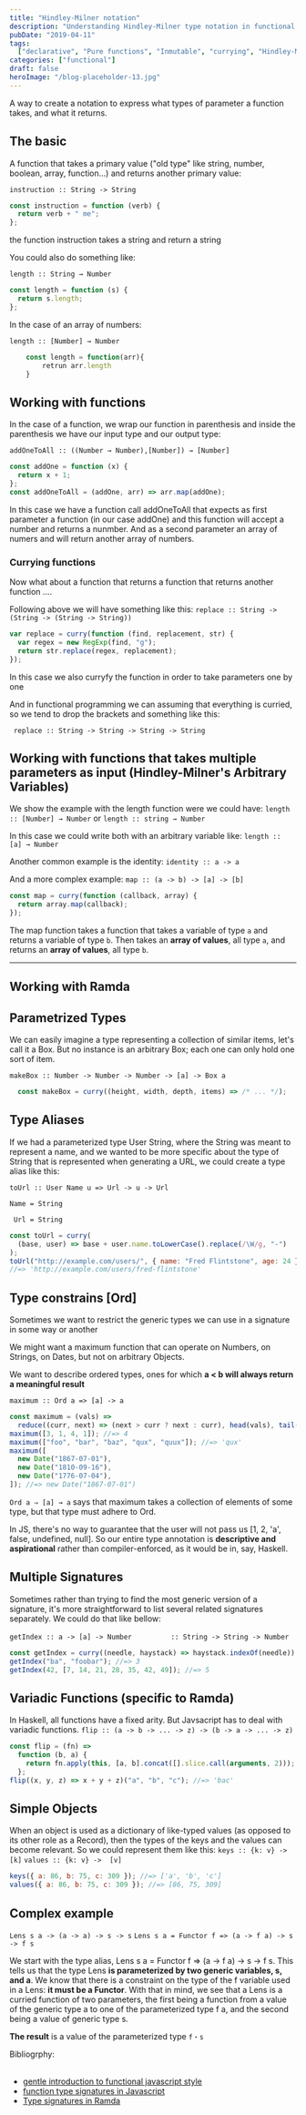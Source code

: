 ```yaml
---
title: "Hindley-Milner notation"
description: "Understanding Hindley-Milner type notation in functional programming for expressing function signatures and type relationships"
pubDate: "2019-04-11"
tags:
  ["declarative", "Pure functions", "Inmutable", "currying", "Hindley-Milner"]
categories: ["functional"]
draft: false
heroImage: "/blog-placeholder-13.jpg"
---
```


A way to create a notation to express what types of parameter a function takes, and what it returns.

## The basic

A function that takes a primary value ("old type" like string, number, boolean, array, function...) and returns another primary value:

`instruction :: String -> String`

```javascript
const instruction = function (verb) {
  return verb + " me";
};
```

the function instruction takes a string and return a string

You could also do something like:

`length :: String → Number`

```javascript
const length = function (s) {
  return s.length;
};
```

In the case of an array of numbers:

`length :: [Number] → Number`

```javascript
    const length = function(arr){
        retrun arr.length
    }
```

## Working with functions

In the case of a function, we wrap our function in parenthesis and inside the parenthesis we have our input type and our output type:

`addOneToAll :: ((Number → Number),[Number]) → [Number]`

```javascript
const addOne = function (x) {
  return x + 1;
};
const addOneToAll = (addOne, arr) => arr.map(addOne);
```

In this case we have a function call addOneToAll that expects as first parameter a function (in our case addOne) and this function will accept a number and returns a nunmber.
And as a second parameter an array of numers and will return another array of numbers.

### Currying functions

Now what about a function that returns a function that returns another function ....

Following above we will have something like this:
`replace :: String -> (String -> (String -> String))`

```javascript
var replace = curry(function (find, replacement, str) {
  var regex = new RegExp(find, "g");
  return str.replace(regex, replacement);
});
```

In this case we also curryfy the function in order to take parameters one by one

And in functional programming we can assuming that everything is curried, so we tend to drop the brackets and something like this:

` replace :: String -> String -> String -> String`

## Working with functions that takes multiple parameters as input (Hindley-Milner's Arbitrary Variables)

We show the example with the length function were we could have:
`length :: [Number] → Number`
or
`length :: string → Number`

In this case we could write both with an arbitrary variable like:
`length :: [a] → Number`

Another common example is the identity:
`identity :: a -> a`

And a more complex example:
`map :: (a -> b) -> [a] -> [b]`

```javascript
const map = curry(function (callback, array) {
  return array.map(callback);
});
```

The map function takes a function that takes a variable of type `a` and returns a variable of type `b`.
Then takes an **array of values**, all type `a`, and returns an **array of values**, all type `b`.

---

## Working with Ramda

## Parametrized Types

We can easily imagine a type representing a collection of similar items,
let's call it a Box. But no instance is an arbitrary Box; each one can only hold one sort of item.

`makeBox :: Number -> Number -> Number -> [a] -> Box a`

```javascript
  const makeBox = curry((height, width, depth, items) => /* ... */);
```

## Type Aliases

If we had a parameterized type User String, where the String was meant to represent a name, and we wanted to be more specific about the type of String that is represented when generating a URL, we could create a type alias like this:

`toUrl :: User Name u => Url -> u -> Url`

`Name = String`

` Url = String`

```javascript
const toUrl = curry(
  (base, user) => base + user.name.toLowerCase().replace(/\W/g, "-")
);
toUrl("http://example.com/users/", { name: "Fred Flintstone", age: 24 });
//=> 'http://example.com/users/fred-flintstone'
```

## Type constrains [Ord]

Sometimes we want to restrict the generic types we can use in a signature in some way or another

We might want a maximum function that can operate on Numbers, on Strings, on Dates, but not on arbitrary Objects.

We want to describe ordered types, ones for which **a < b will always return a meaningful result**

`maximum :: Ord a => [a] -> a`

```javascript
const maximum = (vals) =>
  reduce((curr, next) => (next > curr ? next : curr), head(vals), tail(vals));
maximum([3, 1, 4, 1]); //=> 4
maximum(["foo", "bar", "baz", "qux", "quux"]); //=> 'qux'
maximum([
  new Date("1867-07-01"),
  new Date("1810-09-16"),
  new Date("1776-07-04"),
]); //=> new Date("1867-07-01")
```

`Ord a ⇒ [a] → a` says that maximum takes a collection of elements of some type, but that type must adhere to Ord.

In JS, there's no way to guarantee that the user will not pass us [1, 2, 'a', false, undefined, null].
So our entire type annotation is **descriptive and aspirational** rather than compiler-enforced, as it would be in, say, Haskell.

## Multiple Signatures

Sometimes rather than trying to find the most generic version of a signature, it's more straightforward to list several related signatures separately.
We could do that like bellow:

`getIndex :: a -> [a] -> Number`
`         :: String -> String -> Number`

```javascript
const getIndex = curry((needle, haystack) => haystack.indexOf(needle));
getIndex("ba", "foobar"); //=> 3
getIndex(42, [7, 14, 21, 28, 35, 42, 49]); //=> 5
```

## Variadic Functions (specific to Ramda)

In Haskell, all functions have a fixed arity. But Javsacript has to deal with variadic functions.
`flip :: (a -> b -> ... -> z) -> (b -> a -> ... -> z)`

```javascript
const flip = (fn) =>
  function (b, a) {
    return fn.apply(this, [a, b].concat([].slice.call(arguments, 2)));
  };
flip((x, y, z) => x + y + z)("a", "b", "c"); //=> 'bac'
```

## Simple Objects

When an object is used as a dictionary of like-typed values (as opposed to its other role as a Record), then the types of the keys and the values can become relevant.
So we could represent them like this:
`keys :: {k: v} -> [k]`
`values :: {k: v} ->  [v]`

```javascript
keys({ a: 86, b: 75, c: 309 }); //=> ['a', 'b', 'c']
values({ a: 86, b: 75, c: 309 }); //=> [86, 75, 309]
```

## Complex example

`Lens s a -> (a -> a) -> s -> s`
`Lens s a = Functor f => (a -> f a) -> s -> f s`

We start with the type alias, Lens s a = Functor f ⇒ (a → f a) → s → f s.
This tells us that the type Lens **is parameterized by two generic variables, s, and a**.
We know that there is a constraint on the type of the f variable used in a Lens: **it must be a Functor**.
With that in mind, we see that a Lens is a curried function of two parameters, the first being a function from
a value of the generic type a to one of the parameterized type f a, and the second being a value of generic type s.

**The result** is a value of the parameterized type `f・s`

<div class="bibliography">
Bibliogrphy:<br><br>

- [gentle introduction to functional javascript style](https://jrsinclair.com/articles/2016/gentle-introduction-to-functional-javascript-style#hindley-milnertypesignatures)
- [function type signatures in Javascript](https://hackernoon.com/function-type-signatures-in-javascript-5c698c1e9801)
- [Type signatures in Ramda](https://github.com/ramda/ramda/wiki/Type-Signatures)
</div>
